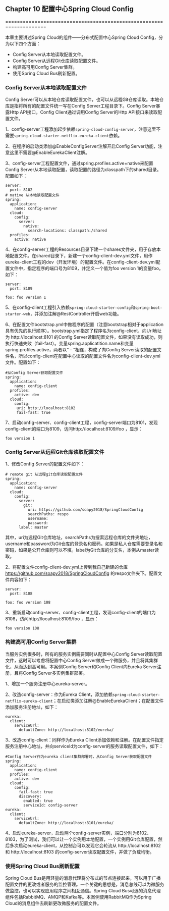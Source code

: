 ## Chapter 10 配置中心Spring Cloud Config
====================================================================

本章主要讲述Spring Cloud的组件——分布式配置中心Spring Cloud Config，分为以下四个方面：
+ Config Server从本地读取配置文件。
+ Config Server从远程Git仓库读取配置文件。
+ 构建高可用Config Server集群。
+ 使用Spring Cloud Bus刷新配置。

### Config Server从本地读取配置文件
Config Server可以从本地仓库读取配置文件，也可以从远程Git仓库读取。本地仓库是指将所有的配置文件统一写在Config Server工程目录下。Config Server暴露Http API接口，Config Client通过调用Config Server的Http API接口来读取配置文件。

1、config-server工程添加起步依赖```spring-cloud-config-server```，注意这里不需要```spring-cloud-starter-netflix-eureka-client```依赖。

2、在程序的启动类添加@EnableConfigServer注解开启Config Server功能，注意这里不需要@EnableEurekaClient注解。

3、config-server工程配置文件，通过spring.profiles.active=native来配置Config Server从本地读取配置，读取配置的路径为classpath下的shared目录。配置如下：
```
server:
  port: 8102
# native 从本地读取配置文件
spring:
  application:
    name: config-server
  cloud:
    config:
      server:
        native:
          search-locations: classpath:/shared
  profiles:
    active: native
```
4、在config-server工程的Resources目录下建一个shares文件夹，用于存放本地配置文件。在shared目录下，新建一个config-client-dev.yml文件，用作eureka-client工程的dev（开发环境）的配置文件。在config-client-dev.yml配置文件中，指定程序的端口号为8109，并定义一个值为foo version 1的变量foo。如下：
```
server:
  port: 8109
  
foo: foo version 1
```
5、在config-client工程引入依赖```spring-cloud-starter-config```和```spring-boot-starter-web```，并添加注解@RestController开启web功能。

6、在配置文件bootstrap.yml中做程序的配置（注意bootstrap相对于application具有优先的执行顺序）。bootstrap.yml指定了程序名为config-client，向Url地址为 http://localhost:8101 的Config Server读取配置文件，如果没有读取成功，则执行快速失败（fail-fast）。变量spring.applicatition.name和变量spring.profiles.active，两者以“ - ”相连，构成了向Config Server读取的配置文件名，所以config-client在配置中心读取的配置文件名为config-client-dev.yml文件。配置如下：
```
#从Config Server获取配置文件
spring:
  application:
    name: config-client
  profiles:
    active: dev
  cloud:
    config:
     uri: http://localhost:8102
     fail-fast: true
```

7、启动config-server、config-client工程，config-server端口为8101，发现config-client的端口为8109，访问http://localhost:8109/foo ，显示：
```
foo version 1
```

### Config Server从远程Git仓库读取配置文件
1、修改Config Server的配置文件如下：
```
# remote git 从远程git仓库读取配置文件
spring:
  application:
    name: config-server
  cloud:
    config:
      server:
        git:
          uri: https://github.com/soapy2018/SpringCloudConfig
          searchPaths: respo
          username:
          password:
      label: master
```
其中，uri为远程Git仓库地址，searchPaths为搜索远程仓库的文件夹地址，username和password为Git仓库的登录名和密码。如果是私人仓库需要登录名和密码，如果是公开仓库则可以不填。label为Git仓库的分支名，本例从master读取。

2、将配置文件config-client-dev.yml上传到我自己新建的仓库 https://github.com/soapy2018/SpringCloudConfig 的respo文件夹下。配置文件内容如下：
```
server:
  port: 8108

foo: foo version 108
```
3、重新启动config-server、config-client工程，发现config-client的端口为8108，访问http://localhost:8109/foo ，显示：
```
foo version 108
```

### 构建高可用Config Server集群
当服务实例很多时，所有的服务实例需要同时从配置中心Config Server读取配置文件，这时可以考虑将配置中心Config Server做成一个微服务，并且将其集群化，从而达到高可用。本案例Config Server和Config Client向Eureka Server注册，且将Config Server多实例集群部署。

1、增加一个服务注册中心eureka-server。

2、改造config-server：作为Eureka Client，添加依赖```spring-cloud-starter-netflix-eureka-client```；在启动类添加注解@EnableEurekaClient；在配置文件添加服务注册地址，如下：
```
eureka:
  client:
    serviceUrl:
      defaultZone: http://localhost:8102/eureka/
```
3、改造config-client：同样作为Eureka Client添加依赖和注解。在配置文件指定服务注册中心地址，并向serviceId为config-server的服务读取配置文件，如下：
```
#Config Server作为eureka client集群部署时，从Config Server获取配置文件
spring:
  application:
    name: config-client
  profiles:
    active: dev
  cloud:
    config:
      fail-fast: true
      discovery:
        enabled: true
        serviceId: config-server
eureka:
  client:
    serviceUrl:
      defaultZone: http://localhost:8101/eureka/
```

4、启动eureka-server，启动两个config-server实例，端口分别为8102、8103，为了测试，我们可以让一个实例用本地配置，一个实例用Git仓库配置，然后多次启动eureka-client，从控制台可以发现它会轮流从 http://localhost:8102 和 http://localhost:8103 的config-server读取配置文件，并做了负载均衡。

### 使用Spring Cloud Bus刷新配置
Spring Cloud Bus是用轻量的消息代理将分布式的节点连接起来，可以用于广播配置文件的更改或者服务的监控管理。一个关键的思想是，消息总线可以为微服务做监控，也可以实现应用程序之间相互通信。Spring Cloud Bus可选的消息代理组件包括RabbitMQ、AMQP和Kafka等。本案例使用RabbitMQ作为Spring Cloud的消息组件去刷新更改微服务的配置文件。


